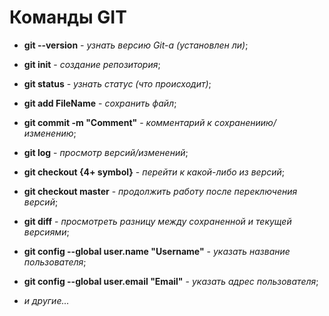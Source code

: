 # Команды GIT

* **git --version** - *узнать версию Git-а (установлен ли)*;

* **git init** - *создание репозитория*;

* **git status** - *узнать статус (что происходит)*;

* **git add FileName** - *сохранить файл*;

* **git commit -m "Comment"** - *комментарий к сохранениию/изменению*;

* **git log** - *просмотр версий/изменений*;

* **git checkout {4+ symbol}** - *перейти к какой-либо из версий*;

* **git checkout master** - *продолжить работу после переключения версий*;

* **git diff** - *просмотреть разницу между сохраненной и текущей версиями*;

* **git config --global user.name "Username"** - *указать название пользователя*;

* **git config --global user.email "Email"** - *указать адрес пользователя*;

* *и другие...*